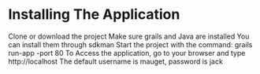 # Installing The Application
Clone or download the project
Make sure grails and Java are installed
You can install them through sdkman
Start the project with the command:
grails run-app -port 80
To Access the application, go to your browser and type http://localhost
The default username is mauget, password is jack

